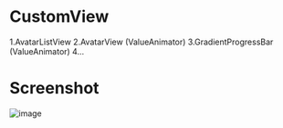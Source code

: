 # CustomView

1.AvatarListView
2.AvatarView (ValueAnimator)
3.GradientProgressBar (ValueAnimator)
4...

# Screenshot

![image](https://github.com/JieLess/CustomView/tree/master/gif/demo.png)
